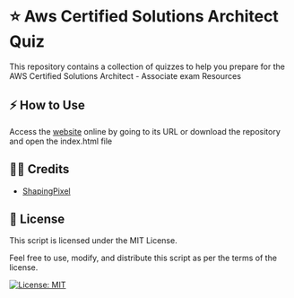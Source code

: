 # ⭐ Aws Certified Solutions Architect Quiz

This repository contains a collection of quizzes to help you prepare for the AWS Certified Solutions Architect - Associate exam Resources

## ⚡ How to Use

Access the [website](https://gabrielflores8227.github.io/SAA-C02-Quiz/) online by going to its URL or download the repository and open the index.html file

## 👏🏼 Credits

<ul>
  <li>
    <a href="https://www.youtube.com/@shapingpixel">ShapingPixel</a>
  </li>
</ul>

## 📖 License

This script is licensed under the MIT License.

Feel free to use, modify, and distribute this script as per the terms of the license.

[![License: MIT](https://img.shields.io/badge/License-MIT-yellow.svg)](https://opensource.org/licenses/MIT)

